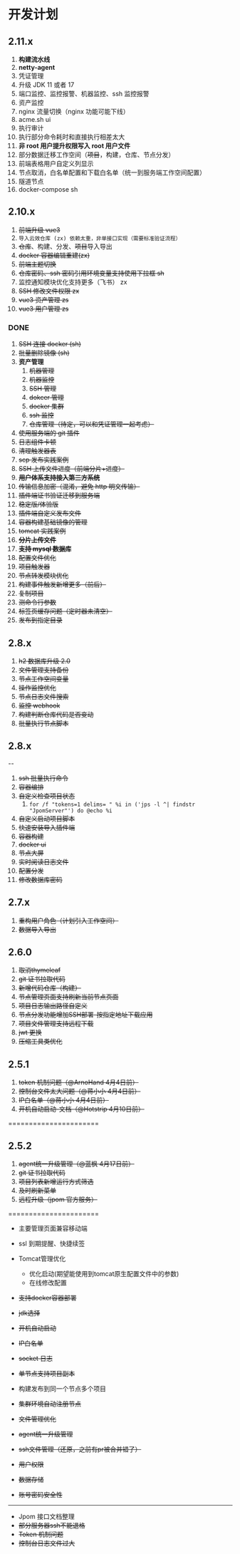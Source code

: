 # 开发计划

## 2.11.x

1. **构建流水线**
2. **netty-agent**
3. 凭证管理
4. 升级 JDK 11 或者 17
5. 端口监控、监控报警、机器监控、ssh 监控报警
6. 资产监控
7. nginx 流量切换（nginx 功能可能下线）
8. acme.sh ui
9. 执行审计
10. 执行部分命令耗时和直接执行相差太大
11. **非 root 用户提升权限写入 root 用户文件**
12. 部分数据迁移工作空间（~~项目~~，构建，仓库、节点分发）
13. 前端表格用户自定义列显示
14. 节点取消，白名单配置和下载白名单（统一到服务端工作空间配置）
15. 隧道节点
16. docker-compose       sh

## 2.10.x

1. ~~前端升级 vue3~~
2. `导入云效仓库 (zx) 依赖太重，非单接口实现（需要标准验证流程）`
3. ~~仓库~~、构建、分发、~~项目~~导入导出
4. ~~docker 容器编辑重建(zx)~~
5. ~~前端主题切换~~
6. ~~仓库密码、ssh 密码引用环境变量支持使用下拉框   sh~~
7. 监控通知模块优化支持更多（飞书）    zx
8. ~~SSH 修改文件权限    zx~~
9. ~~vue3 资产管理       zs~~
10. ~~vue3 用户管理       zs~~

### DONE

1. ~~SSH 连接 docker (sh)~~
2. ~~批量删除镜像 (sh)~~
3. **资产管理**
    1. ~~机器管理~~
    2. ~~机器监控~~
    3. ~~SSH 管理~~
    4. ~~dokcer 管理~~
    5. ~~docker 集群~~
    6. ~~ssh 监控~~
    7. ~~仓库管理（待定，可以和凭证管理一起考虑）~~
4. ~~使用服务端的 git 插件~~
5. ~~日志组件卡顿~~
6. ~~清理触发器表~~
7. ~~scp 发布实践案例~~
8. ~~SSH 上传文件进度（前端分片+进度）~~
9. ~~**用户体系支持接入第三方系统**~~
10. ~~传输信息加密（混淆，避免 http 明文传输）~~
11. ~~插件端证书验证迁移到服务端~~
12. ~~稳定版/体验版~~
13. ~~插件端自定义发布文件~~
14. ~~容器构建基础镜像的管理~~
15. ~~tomcat 实践案例~~
16. ~~**分片上传文件**~~
17. ~~**支持 mysql 数据库**~~
18. ~~配置文件优化~~
19. ~~项目触发器~~
20. ~~节点转发模块优化~~
21. ~~构建事件触发新增更多（前后）~~
22. ~~复制项目~~
23. ~~测命令行参数~~
24. ~~标签页缓存问题（定时器未清空）~~
25. ~~发布到指定目录~~

## 2.8.x

1. ~~h2 数据库升级 2.0~~
2. ~~文件管理支持备份~~
3. ~~节点工作空间变量~~
4. ~~操作监控优化~~
5. ~~节点日志文件搜索~~
6. ~~监控 webhook~~
7. ~~构建判断仓库代码是否变动~~
8. ~~批量执行节点脚本~~

## 2.8.x
--

1. ~~ssh 批量执行命令~~
2. ~~容器编排~~
3. ~~自定义检查项目状态~~
	1. `for /f "tokens=1 delims= " %i in ('jps -l ^| findstr "JpomServer"') do @echo %i`
4. ~~自定义启动项目脚本~~
5. ~~快速安装导入插件端~~
6. ~~容器构建~~
7. ~~docker ui~~
8. ~~节点大屏~~
9. ~~实时阅读日志文件~~
10. ~~配置分发~~
11. ~~修改数据库密码~~

## 2.7.x

1. ~~重构用户角色（计划引入工作空间）~~
2. ~~数据导入导出~~

## 2.6.0

1. ~~取消thymeleaf~~
2. ~~git 证书拉取代码~~
3. ~~新增代码仓库（构建）~~
4. ~~节点管理页面支持刷新当前节点页面~~
5. ~~项目日志输出路径自定义~~
6. ~~节点分发功能增加SSH部署-按指定地址下载应用~~
7. ~~项目文件管理支持远程下载~~
8. ~~jwt 更换~~
9. ~~压缩工具类优化~~

## 2.5.1

1. ~~token 机制问题（@ArnoHand 4月4日前）~~
2. ~~控制台文件太大问题（@蒋小小 4月4日前）~~
3. ~~IP白名单（@蒋小小 4月4日前）~~
4. ~~开机自动启动-文档（@Hotstrip 4月10日前）~~

======================

## 2.5.2

1. ~~agent统一升级管理（@蓝枫 4月17日前）~~
2. ~~git 证书拉取代码~~
3. ~~项目列表新增运行方式筛选~~
4. ~~及时刷新菜单~~
5. ~~远程升级（jpom 官方服务）~~

======================

* 主要管理页面兼容移动端
* ssl 到期提醒、快捷续签
* Tomcat管理优化
	* 优化启动(期望能使用到tomcat原生配置文件中的参数)
	* 在线修改配置
* ~~支持docker容器部署~~
* ~~jdk选择~~
* ~~开机自动启动~~
* ~~IP白名单~~
* ~~socket 日志~~
* ~~单节点支持项目副本~~
* 构建发布到同一个节点多个项目
* ~~集群环境自动注册节点~~
* ~~文件管理优化~~
* ~~agent统一升级管理~~
* ~~ssh文件管理（还原，之前有pr被合并错了）~~


* ~~用户权限~~
* ~~数据存储~~
* ~~账号密码安全性~~

--------------------

* Jpom 接口文档整理
* ~~部分服务器ssh不能退格~~
* ~~Token 机制问题~~
* ~~控制台日志文件过大~~
   
